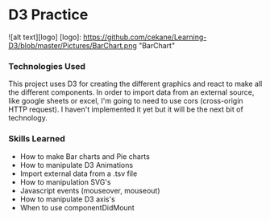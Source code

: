 # D3 Practice
![alt text][logo]
[logo]: https://github.com/cekane/Learning-D3/blob/master/Pictures/BarChart.png "BarChart"

### Technologies Used
This project uses D3 for creating the different graphics and react to make all the different components. In order to import data from an external source, like google sheets or excel, I'm going to need to use cors (cross-origin HTTP request). I haven't implemented it yet but it will be the next bit of technology.   

### Skills Learned
* How to make Bar charts and Pie charts 
* How to manipulate D3 Animations
* Import external data from a .tsv file
* How to manipulation SVG's
* Javascript events (mouseover, mouseout)
* How to manipulate D3 axis's 
* When to use componentDidMount
